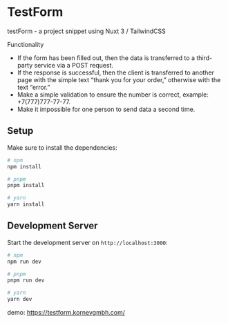 # TestForm

testForm - a project snippet using Nuxt 3 / TailwindCSS

Functionality

- If the form has been filled out, then the data is transferred to a third-party service via a POST request.
- If the response is successful, then the client is transferred to another page with the simple text “thank you for your order,” otherwise with the text “error.”
- Make a simple validation to ensure the number is correct, example: +7(777)777-77-77.
- Make it impossible for one person to send data a second time.



## Setup

Make sure to install the dependencies:

```bash
# npm
npm install

# pnpm
pnpm install

# yarn
yarn install
```

## Development Server

Start the development server on `http://localhost:3000`:

```bash
# npm
npm run dev

# pnpm
pnpm run dev

# yarn
yarn dev
```
 demo: https://testform.kornevgmbh.com/
